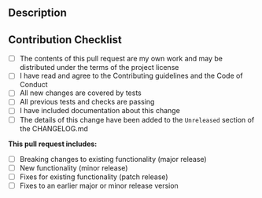 <!--
    Thank you for your contribution to PHPUnit Filesystem Assertions!

    Complete this template and the project maintainers will do
    their best to review your pull request in a timely manner.
-->

<!--
    Make sure you are targeting the correct branch with this pull request.
    Changes to the current release version should go into the `main` branch.
    If this is a fix for a prior version make sure to target the correct version branch.
-->

<!-- Please give this pull request a meaningful title that briefly summarizes its content -->

## Description

<!--
    Describe the contents of this change in as much detail as possible.
    Please include *why* this change is important and what benefit it provides.

    If this change relates to an open issue be sure to reference it here as well.
-->

## Contribution Checklist

- [ ] The contents of this pull request are my own work and may be distributed under the terms of the project license
- [ ] I have read and agree to the Contributing guidelines and the Code of Conduct
- [ ] All new changes are covered by tests
- [ ] All previous tests and checks are passing
- [ ] I have included documentation about this change
- [ ] The details of this change have been added to the `Unreleased` section of the CHANGELOG.md

**This pull request includes:**

- [ ] Breaking changes to existing functionality (major release)
- [ ] New functionality (minor release)
- [ ] Fixes for existing functionality (patch release)
- [ ] Fixes to an earlier major or minor release version
